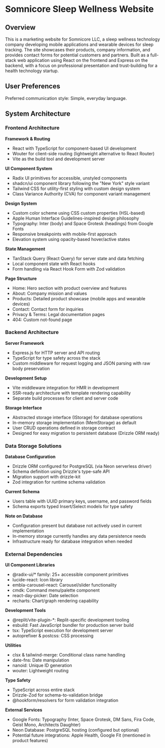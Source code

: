 # Somnicore Sleep Wellness Website

## Overview

This is a marketing website for Somnicore LLC, a sleep wellness technology company developing mobile applications and wearable devices for sleep tracking. The site showcases their products, company information, and provides contact forms for potential customers and partners. Built as a full-stack web application using React on the frontend and Express on the backend, with a focus on professional presentation and trust-building for a health technology startup.

## User Preferences

Preferred communication style: Simple, everyday language.

## System Architecture

### Frontend Architecture

**Framework & Routing**
- React with TypeScript for component-based UI development
- Wouter for client-side routing (lightweight alternative to React Router)
- Vite as the build tool and development server

**UI Component System**
- Radix UI primitives for accessible, unstyled components
- shadcn/ui component library following the "New York" style variant
- Tailwind CSS for utility-first styling with custom design system
- Class Variance Authority (CVA) for component variant management

**Design System**
- Custom color scheme using CSS custom properties (HSL-based)
- Apple Human Interface Guidelines-inspired design philosophy
- Typography: Inter (body) and Space Grotesk (headings) from Google Fonts
- Responsive breakpoints with mobile-first approach
- Elevation system using opacity-based hover/active states

**State Management**
- TanStack Query (React Query) for server state and data fetching
- Local component state with React hooks
- Form handling via React Hook Form with Zod validation

**Page Structure**
- Home: Hero section with product overview and features
- About: Company mission and values
- Products: Detailed product showcase (mobile apps and wearable devices)
- Contact: Contact form for inquiries
- Privacy & Terms: Legal documentation pages
- 404: Custom not-found page

### Backend Architecture

**Server Framework**
- Express.js for HTTP server and API routing
- TypeScript for type safety across the stack
- Custom middleware for request logging and JSON parsing with raw body preservation

**Development Setup**
- Vite middleware integration for HMR in development
- SSR-ready architecture with template rendering capability
- Separate build processes for client and server code

**Storage Interface**
- Abstracted storage interface (IStorage) for database operations
- In-memory storage implementation (MemStorage) as default
- User CRUD operations defined in storage contract
- Designed for easy migration to persistent database (Drizzle ORM ready)

### Data Storage Solutions

**Database Configuration**
- Drizzle ORM configured for PostgreSQL (via Neon serverless driver)
- Schema definition using Drizzle's type-safe API
- Migration support with drizzle-kit
- Zod integration for runtime schema validation

**Current Schema**
- Users table with UUID primary keys, username, and password fields
- Schema exports typed Insert/Select models for type safety

**Note on Database**
- Configuration present but database not actively used in current implementation
- In-memory storage currently handles any data persistence needs
- Infrastructure ready for database integration when needed

### External Dependencies

**UI Component Libraries**
- @radix-ui/* family: 25+ accessible component primitives
- lucide-react: Icon library
- embla-carousel-react: Carousel/slider functionality
- cmdk: Command menu/palette component
- react-day-picker: Date selection
- recharts: Chart/graph rendering capability

**Development Tools**
- @replit/vite-plugin-*: Replit-specific development tooling
- esbuild: Fast JavaScript bundler for production server build
- tsx: TypeScript execution for development server
- autoprefixer & postcss: CSS processing

**Utilities**
- clsx & tailwind-merge: Conditional class name handling
- date-fns: Date manipulation
- nanoid: Unique ID generation
- wouter: Lightweight routing

**Type Safety**
- TypeScript across entire stack
- Drizzle-Zod for schema-to-validation bridge
- @hookform/resolvers for form validation integration

**External Services**
- Google Fonts: Typography (Inter, Space Grotesk, DM Sans, Fira Code, Geist Mono, Architects Daughter)
- Neon Database: PostgreSQL hosting (configured but optional)
- Potential future integrations: Apple Health, Google Fit (mentioned in product features)